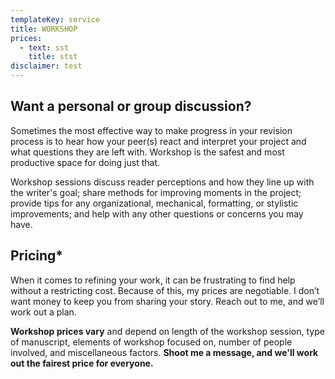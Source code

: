 ```yaml
---
templateKey: service
title: WORKSHOP
prices:
  - text: sst
    title: stst
disclaimer: test
---
```

## Want a personal or group discussion?

Sometimes the most effective way to make progress in your revision process is to hear how your peer(s) react and interpret your project and what questions they are left with. Workshop is the safest and most productive space for doing just that.

Workshop sessions discuss reader perceptions and how they line up with the writer's goal; share methods for improving moments in the project; provide tips for any organizational, mechanical, formatting, or stylistic improvements; and help with any other questions or concerns you may have.

## Pricing*

When it comes to refining your work, it can be frustrating to find help without a restricting cost. Because of this, my prices are negotiable. I don’t want money to keep you from sharing your story. Reach out to me, and we’ll work out a plan.

**Workshop prices vary** and depend on length of the workshop session, type of manuscript, elements of workshop focused on, number of people involved, and miscellaneous factors. **Shoot me a message, and we'll work out the fairest price for everyone.**
